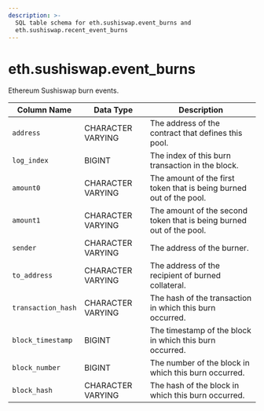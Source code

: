 ```yaml
---
description: >-
  SQL table schema for eth.sushiswap.event_burns and
  eth.sushiswap.recent_event_burns
---
```


# eth.sushiswap.event\_burns

Ethereum Sushiswap burn events.

| Column Name        | Data Type         | Description                                                          |
| ------------------ | ----------------- | -------------------------------------------------------------------- |
| `address`          | CHARACTER VARYING | The address of the contract that defines this pool.                  |
| `log_index`        | BIGINT            | The index of this burn transaction in the block.                     |
| `amount0`          | CHARACTER VARYING | The amount of the first token that is being burned out of the pool.  |
| `amount1`          | CHARACTER VARYING | The amount of the second token that is being burned out of the pool. |
| `sender`           | CHARACTER VARYING | The address of the burner.                                           |
| `to_address`       | CHARACTER VARYING | The address of the recipient of burned collateral.                   |
| `transaction_hash` | CHARACTER VARYING | The hash of the transaction in which this burn occurred.             |
| `block_timestamp`  | BIGINT            | The timestamp of the block in which this burn occurred.              |
| `block_number`     | BIGINT            | The number of the block in which this burn occurred.                 |
| `block_hash`       | CHARACTER VARYING | The hash of the block in which this burn occurred.                   |

